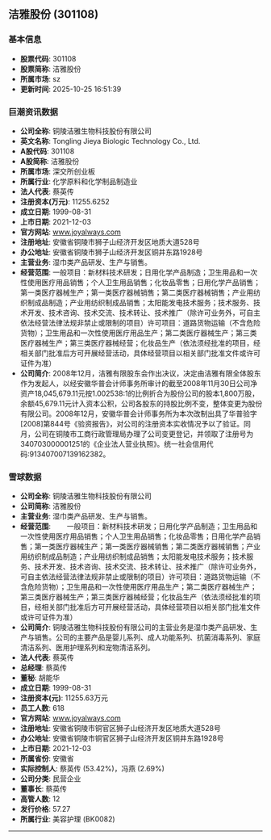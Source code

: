 ## 洁雅股份 (301108)

### 基本信息

- **股票代码**: 301108
- **股票简称**: 洁雅股份
- **所属市场**: sz
- **更新时间**: 2025-10-25 16:51:39

### 巨潮资讯数据

- **公司全称**: 铜陵洁雅生物科技股份有限公司
- **英文名称**: Tongling Jieya Biologic Technology Co., Ltd.
- **A股代码**: 301108
- **A股简称**: 洁雅股份
- **所属市场**: 深交所创业板
- **所属行业**: 化学原料和化学制品制造业
- **法人代表**: 蔡英传
- **注册资本(万元)**: 11255.6252
- **成立日期**: 1999-08-31
- **上市日期**: 2021-12-03
- **官方网站**: www.joyalways.com
- **注册地址**: 安徽省铜陵市狮子山经济开发区地质大道528号
- **办公地址**: 安徽省铜陵市狮子山经济开发区铜井东路1928号
- **主营业务**: 湿巾类产品研发、生产与销售。
- **经营范围**: 一般项目：新材料技术研发；日用化学产品制造；卫生用品和一次性使用医疗用品销售；个人卫生用品销售；化妆品零售；日用化学产品销售；第一类医疗器械生产；第一类医疗器械销售；第二类医疗器械销售；产业用纺织制成品制造；产业用纺织制成品销售；太阳能发电技术服务；技术服务、技术开发、技术咨询、技术交流、技术转让、技术推广（除许可业务外，可自主依法经营法律法规非禁止或限制的项目）许可项目：道路货物运输（不含危险货物）；卫生用品和一次性使用医疗用品生产；第二类医疗器械生产；第三类医疗器械生产；第三类医疗器械经营；化妆品生产（依法须经批准的项目，经相关部门批准后方可开展经营活动，具体经营项目以相关部门批准文件或许可证件为准）
- **公司简介**: 2008年12月，洁雅有限股东会作出决议，决定由洁雅有限全体股东作为发起人，以经安徽华普会计师事务所审计的截至2008年11月30日公司净资产18,045,679.11元按1.002538:1的比例折合为股份公司的股本1,800万股，余额45,679.11元计入资本公积，公司各股东的持股比例不变，整体变更为股份有限公司。2008年12月，安徽华普会计师事务所为本次改制出具了华普验字[2008]第844号《验资报告》，对公司的注册资本实收情况予以了验证。同月，公司在铜陵市工商行政管理局办理了公司变更登记，并领取了注册号为340703000001251的《企业法人营业执照》。统一社会信用代码:913407007139162382。

### 雪球数据

- **公司全称**: 铜陵洁雅生物科技股份有限公司
- **公司简称**: 洁雅股份
- **主营业务**: 湿巾类产品研发、生产与销售。
- **经营范围**: 　　一般项目：新材料技术研发；日用化学产品制造；卫生用品和一次性使用医疗用品销售；个人卫生用品销售；化妆品零售；日用化学产品销售；第一类医疗器械生产；第一类医疗器械销售；第二类医疗器械销售；产业用纺织制成品制造；产业用纺织制成品销售；太阳能发电技术服务；技术服务、技术开发、技术咨询、技术交流、技术转让、技术推广（除许可业务外，可自主依法经营法律法规非禁止或限制的项目）许可项目：道路货物运输（不含危险货物）；卫生用品和一次性使用医疗用品生产；第二类医疗器械生产；第三类医疗器械生产；第三类医疗器械经营；化妆品生产（依法须经批准的项目，经相关部门批准后方可开展经营活动，具体经营项目以相关部门批准文件或许可证件为准）
- **公司简介**: 铜陵洁雅生物科技股份有限公司的主营业务是湿巾类产品研发、生产与销售。公司的主要产品是婴儿系列、成人功能系列、抗菌消毒系列、家庭清洁系列、医用护理系列和宠物清洁系列。
- **法人代表**: 蔡英传
- **总经理**: 蔡英传
- **董秘**: 胡能华
- **成立日期**: 1999-08-31
- **注册资本(元)**: 11255.63万元
- **员工人数**: 618
- **官方网站**: www.joyalways.com
- **注册地址**: 安徽省铜陵市铜官区狮子山经济开发区地质大道528号
- **办公地址**: 安徽省铜陵市铜官区狮子山经济开发区铜井东路1928号
- **上市日期**: 2021-12-03
- **所属省份**: 安徽省
- **实际控制人**: 蔡英传 (53.42%)，冯燕 (2.69%)
- **公司分类**: 民营企业
- **董事长**: 蔡英传
- **高管人数**: 12
- **发行价格**: 57.27
- **所属行业**: 美容护理 (BK0082)

---